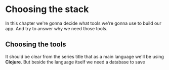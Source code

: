 # Choosing the stack

In this chapter we're gonna decide what tools we're gonna use to build our app. And try to answer why we need those tools. 

## Choosing the tools

It should be clear from the series title that as a main language we'll be using **Clojure**. But beside the language itself we need a database to save  
<!--stackedit_data:
eyJoaXN0b3J5IjpbLTEyNDcyNjg4NzUsLTQzMjk5NDE2MiwtMT
Q2MzcwMDQ3MywtMTM0MTc4OTc3NF19
-->